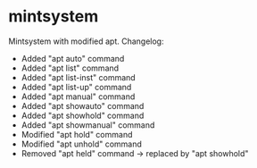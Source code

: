 # mintsystem
Mintsystem with modified apt. Changelog: 
* Added "apt auto" command
* Added "apt list" command
* Added "apt list-inst" command
* Added "apt list-up" command
* Added "apt manual" command
* Added "apt showauto" command
* Added "apt showhold" command
* Added "apt showmanual" command
* Modified "apt hold" command
* Modified "apt unhold" command
* Removed "apt held" command -> replaced by "apt showhold"
